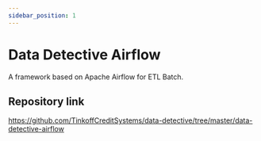 ```yaml
---
sidebar_position: 1
---
```


# Data Detective Airflow

A framework based on Apache Airflow for ETL Batch.

## Repository link

https://github.com/TinkoffCreditSystems/data-detective/tree/master/data-detective-airflow
